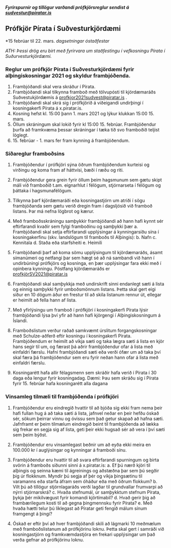 ***Fyrirspurnir og tillögur varðandi prófkjörsreglur sendist á sudvestur@piratar.is***

## Prófkjör Pírata í Suðvesturkjördæmi

*15 febrúar til 22. mars. *dagsetningar óstaðfestar*

*ATH: Þessi drög eru birt með fyrirvara um staðfestingu í vefkosningu Pírata í Suðurvesturkjördæmi.*

### Reglur um prófkjör Pírata í Suðvesturkjördæmi fyrir alþingiskosningar 2021 og skyldur frambjóðenda.
1. Frambjóðandi skal vera skráður í Pírata.
2. Frambjóðandi skal tilkynna framboð með tölvupósti til kjördæmaráðs Suðvestukjördæmis á profkjor2021sudvest@piratar.is .
3. Frambjóðandi skal skrá sig í prófkjörið á viðeigandi undirþingi í kosningakerfi Pírata á x.piratar.is.
4. Kosning hefst kl. 15:00 þann 1. mars 2021 og lýkur klukkan 15:00 15. mars.
5. Öllum skráningum skal lokið fyrir kl 15:00 15. febrúar. Frambjóðendur þurfa að framkvæma þessar skráningar í tæka tíð svo framboðið teljist löglegt.
6. 15\. febrúar - 1. mars fer fram kynning á frambjóðendum.

### Siðareglur framboðsins
1. Frambjóðendur í prófkjöri sýna öðrum frambjóðendum kurteisi og virðingu og koma fram af háttvísi, bæði í ræðu og riti.
2. Frambjóðendur gera grein fyrir öllum þeim hagsmunum sem gætu skipt máli við framboðið t.am. eignarhlut í félögum, stjórnarseta í félögum og þáttaka í hagsmunafélögum.
3. Tilkynna þarf kjördæmaráði eða kosningastjórn um atriði í sögu frambjóðanda sem gætu verið dregin fram í dagsljósið við framboð listans. Þar má nefna lögbrot og kærur.
4. Með framboðsskráningu samþykkir frambjóðandi að hann hafi kynnt sér eftirfarandi kvaðir sem fylgi framboðinu og samþykki þær
a. Frambjóðandi skal setja eftirfarandi upplýsingar á kynningarsíðu sína í kosningakerfinu (skv. landslögum til framboðs til Alþingis):
b. Nafn
c. Kennitala
d. Staða eða starfsheiti
e. Heimili

1. Frambjóðandi þarf að koma sömu upplýsingum til kjördæmaráðs, ásamt símanúmeri og netfangi þar sem hægt sé að ná sambandi við hann í undirbúningi prófkjörs og kosninga, en þær upplýsingar fara ekki með í opinbera kynningu. Póstfang kjördæmaráðs er profkjörSV2021@piratar.is
2. Frambjóðandi skal samþykkja með undirskrift sinni endanlegt sæti á lista og einnig samþykki fyrir umboðsmönnum listans. Þetta skal gert eigi síður en 10 dögum áður en frestur til að skila listanum rennur út, ellegar er heimilt að fella hann af lista.
3. Með yfirlýsingu um framboð í prófkjöri í kosningakerfi Pírata lýsir frambjóðandi lýsa því yfir að hann hafi kjörgengi í Alþingiskosningum á Íslandi.
4. Framboðslistum verður raðað samkvæmt úrslitum forgangskosningar með Schulze-aðferð eftir kosningu í kosningakerfi Pírata. Frambjóðendum er heimilt að víkja sæti og taka lægra sæti á lista en kjör hans segir til um, og færast þá aðrir frambjóðendur ofar á lista með einfaldri færslu. Hafni frambjóðandi sæti eða verði ófær um að taka því skal færa þá frambjóðendur sem eru fyrir neðan hann ofar á lista með einfaldri færslu.
5. Kosningarétt hafa allir félagsmenn sem skráðir hafa verið í Pírata í 30 daga eða lengur fyrir kosningadag. Dæmi: Þau sem skráðu sig í Pírata fyrir 15. febrúar hafa kosningarétt alla dagana

### Vinsamleg tilmæli til frambjóðenda í prófkjöri

1. Frambjóðendur eru eindregið hvattir til að bjóða sig ekki fram nema þeir hafi fullan hug á að taka sæti á lista, jafnvel neðar en þeir hefðu óskað sér, sökum þeirrar vinnu og óvissu sem það getur skapað að hafna sæti. Jafnframt er þeim tilmælum eindregið beint til frambjóðenda að lækka sig frekar en segja sig af lista, geti þeir ekki hugsað sér að vera í því sæti sem þeim býðst.
2. Frambjóðendur eru vinsamlegast beðnir um að eyða ekki meira en 100.000 kr í auglýsingar og kynningar á framboði sínu.

3. Frambjóðendur eru hvattir til að svara eftirfarandi spurningum og birta svörin á framboðs síðunni sinni á x.piratar.is:
a. Ef þú nærð kjöri til alþingis og seinna kæmi til ágreinings og aðstæðna þar sem þú segðir þig úr flokknum. Myndir þú segja af þér og víkja þingsætinu til varamanns eða starfa áfram sem óháður eða með öðrum flokkum?
b. Vilt þú að tillögur stjórnlagaráðs verði lagðar til grundvallar frumvarpi að nýrri stjórnarskrá?
c. Hvaða stefnumál, úr samþykktum stefnum Pírata, þykja þér mikilvægust fyrir komandi kjörtímabil?
d. Hvað gerir þig að frambærilegum kosti til að gegna þingmennsku fyrir Pírata?
e. Með hvaða hætti telur þú líklegast að Píratar geti fengið málum sínum framgengt á þingi?

4. Óskað er eftir því að hver frambjóðandi skili að lágmarki 10 meðmælum með framboðslistanum að prófkjörinu loknu. Þetta skal gert í samráði við kosningastjórn og framkvæmdastjóra en frekari upplýsingar um það verða gefnar að prófkjörinu loknu.